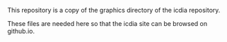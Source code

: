 This repository is a copy of the graphics directory of the icdia repository.

These files are needed here so that the icdia site can be browsed on
github.io.

